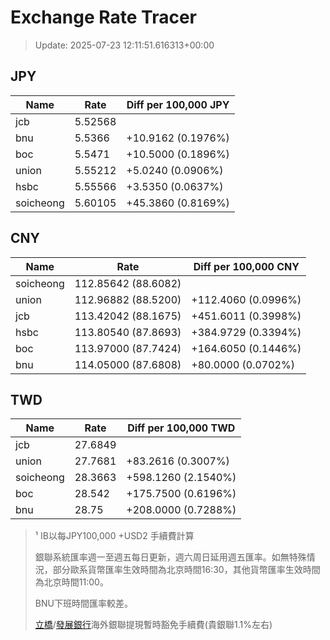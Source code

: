 # Exchange Rate Tracer

> Update: 2025-07-23 12:11:51.616313+00:00

## JPY

| Name      |    Rate | Diff per 100,000 JPY   |
|-----------|---------|------------------------|
| jcb       | 5.52568 |                        |
| bnu       | 5.5366  | +10.9162 (0.1976%)     |
| boc       | 5.5471  | +10.5000 (0.1896%)     |
| union     | 5.55212 | +5.0240 (0.0906%)      |
| hsbc      | 5.55566 | +3.5350 (0.0637%)      |
| soicheong | 5.60105 | +45.3860 (0.8169%)     |

## CNY

| Name      | Rate                | Diff per 100,000 CNY   |
|-----------|---------------------|------------------------|
| soicheong | 112.85642	(88.6082) |                        |
| union     | 112.96882	(88.5200) | +112.4060 (0.0996%)    |
| jcb       | 113.42042	(88.1675) | +451.6011 (0.3998%)    |
| hsbc      | 113.80540	(87.8693) | +384.9729 (0.3394%)    |
| boc       | 113.97000	(87.7424) | +164.6050 (0.1446%)    |
| bnu       | 114.05000	(87.6808) | +80.0000 (0.0702%)     |

## TWD

| Name      |    Rate | Diff per 100,000 TWD   |
|-----------|---------|------------------------|
| jcb       | 27.6849 |                        |
| union     | 27.7681 | +83.2616 (0.3007%)     |
| soicheong | 28.3663 | +598.1260 (2.1540%)    |
| boc       | 28.542  | +175.7500 (0.6196%)    |
| bnu       | 28.75   | +208.0000 (0.7288%)    |


> ¹ IB以每JPY100,000 +USD2 手續費計算
>
> 銀聯系統匯率週一至週五每日更新，週六周日延用週五匯率。如無特殊情況，部分歐系貨幣匯率生效時間為北京時間16:30，其他貨幣匯率生效時間為北京時間11:00。
>
> BNU下班時間匯率較差。
>
> [立橋](https://www.wlbank.com.mo/uploads/ueditor/file/20181211/1544536513900230.pdf)/[發展銀行](https://www.mdb.com.mo/Service_Charges_20230728.pdf)海外銀聯提現暫時豁免手續費(貴銀聯1.1%左右)

